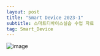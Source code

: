 ```yaml
---
layout: post
title: "Smart Device 2023-1"
subtitle: 스마트디바이스실습 수업 자료
tag: Smart_Device
---
```


![image](https://user-images.githubusercontent.com/63178658/222913363-a226dcdb-c659-46a8-ad65-195f0254997e.png)



